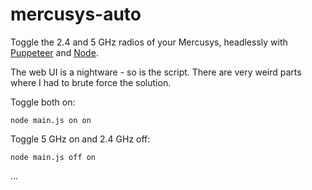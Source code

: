 # mercusys-auto

Toggle the 2.4 and 5 GHz radios of your Mercusys, headlessly with [Puppeteer](https://pptr.dev/) and [Node](https://nodejs.org/).

The web UI is a nightware - so is the script. There are very weird parts where I had to brute force the solution.

Toggle both on:
```
node main.js on on
```

Toggle 5 GHz on and 2.4 GHz off:
```
node main.js off on
```

...
